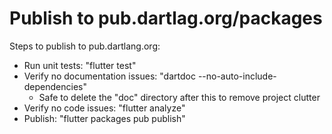 # Publish to pub.dartlag.org/packages

Steps to publish to pub.dartlang.org:

- Run unit tests: "flutter test"
- Verify no documentation issues: "dartdoc --no-auto-include-dependencies"
  - Safe to delete the "doc" directory after this to remove project clutter
- Verify no code issues: "flutter analyze"
- Publish: "flutter packages pub publish"
